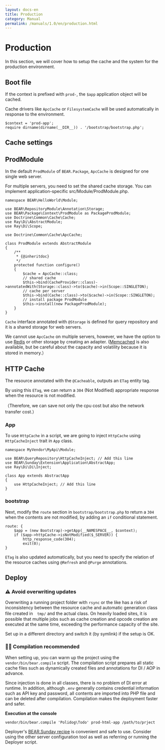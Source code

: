 ```yaml
---
layout: docs-en
title: Production
category: Manual
permalink: /manuals/1.0/en/production.html
---
```


# Production

In this section, we will cover how to setup the cache and the system for the production environment.

## Boot file

If the context is prefixed with `prod-`, the `$app` application object will be cached.

Cache drivers like `ApcCache` or `FilesystemCache` will be used automatically in response to the environment.

```php?start_inline
$context = 'prod-app';
require dirname(dirname(__DIR__)) . '/bootstrap/bootstrap.php';
```

## Cache settings

## ProdModule

In the default `ProdModule` of `BEAR.Package`, `ApcCache` is designed for one single web server.

For multiple servers, you need to set the shared cache storage. You can implement application-specific src/Module/ProdModule.php.

```php?start_inline
namespace BEAR\HelloWorld\Module;

use BEAR\RepositoryModule\Annotation\Storage;
use BEAR\Package\Context\ProdModule as PackageProdModule;
use Doctrine\Common\Cache\Cache;
use Ray\Di\AbstractModule;
use Ray\Di\Scope;

use Doctrine\Common\Cache\ApcCache;

class ProdModule extends AbstractModule
{
    /**
     * {@inheritdoc}
     */
    protected function configure()
    {
        $cache = ApcCache::class;
        // shared cache
        $this->bind(CacheProvider::class)->annotatedWith(Storage::class)->to($cache)->in(Scope::SINGLETON);
        // cache per server
        $this->bind(Cache::class)->to($cache)->in(Scope::SINGLETON);
        // install package ProdModule
        $this->install(new PackageProdModule);
    }
}
```
`Cache` interface annotated with `@Storage` is defined for query repository and it is a shared storage for web servers.

We cannot use `ApcCache` on multiple servers, however, we have the option to use
[Redis](http://doctrine-orm.readthedocs.org/en/latest/reference/caching.html#redis) or other storage by creating an adapter.
([Memcached](http://doctrine-orm.readthedocs.org/en/latest/reference/caching.html#memcached) is also available, but be careful about the capacity and volatility because it is stored in memory.）

## HTTP Cache

The resource annotated with the `@Cacheable`, outputs an `ETag` entity tag.

By using this `ETag`, we can return a `304` (Not Modified) appropriate response when the resource is not modified.

（Therefore, we can save not only the cpu cost but also the network transfer cost.）

### App

To use `HttpCache` in a script, we are going to inject `HttpCache` using `HttpCacheInject` trait in `App` class.

```php?start_inline
namespace MyVendor\MyApi\Module;

use BEAR\QueryRepository\HttpCacheInject; // Add this line
use BEAR\Sunday\Extension\Application\AbstractApp;
use Ray\Di\Di\Inject;

class App extends AbstractApp
{
    use HttpCacheInject; // Add this line
}
```

### bootstrap

Next, modify the `route` section in `bootstrap/bootstrap.php` to return a `304` when the contents are not modified, by adding an `if` conditional statement.

```php?start_inline
route: {
    $app = (new Bootstrap)->getApp(__NAMESPACE__, $context);
    if ($app->httpCache->isNotModified($_SERVER)) {
        http_response_code(304);
        exit(0);
}

```

`ETag` is also updated automatically, but you need to specify the relation of the resource caches using `@Refresh` and `@Purge` annotations.


## Deploy

### ⚠️ Avoid overwriting updates

Overwriting a running project folder with `rsync` or the like has a risk of inconsistency between the resource cache and automatic generation class file created in　`tmp/` and the actual class. On heavily loaded sites, it is possible that multiple jobs such as cache creation and opcode creation are executed at the same time, exceeding the performance capacity of the site.

Set up in a different directory and switch it (by symlink) if the setup is OK.

### 👍🏻 Compilation recommended

When setting up, you can warm up the project using the `vendor/bin/bear.compile` script. The compilation script prepares all static cache files such as dynamically created files and annotations for DI / AOP in advance.

Since injection is done in all classes, there is no problem of DI error at runtime. In addition, although `.env` generally contains credential information such as API key and password, all contents are imported into PHP file and can be deleted after compilation. Compilation makes the deployment faster and safer.

**Execution at the console**

```
vendor/bin/bear.compile 'Polidog\Todo' prod-html-app /path/to/prject
```

Deployer's [BEAR.Sunday recipe]((https://github.com/bearsunday/deploy)) is convenient and safe to use. Consider using the other server configuration tool as well as referring or running the Deployer script.
